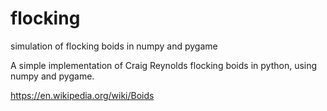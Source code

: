 # flocking
simulation of flocking boids in numpy and pygame

A simple implementation of Craig Reynolds flocking boids in python, using numpy and pygame.


https://en.wikipedia.org/wiki/Boids
